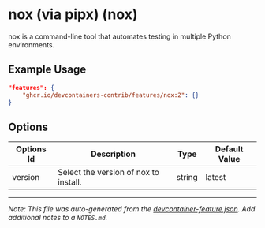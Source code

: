 

# nox (via pipx) (nox)

nox is a command-line tool that automates testing in multiple Python environments.

## Example Usage

```json
"features": {
    "ghcr.io/devcontainers-contrib/features/nox:2": {}
}
```

## Options

| Options Id | Description | Type | Default Value |
|-----|-----|-----|-----|
| version | Select the version of nox to install. | string | latest |



---

_Note: This file was auto-generated from the [devcontainer-feature.json](https://github.com/devcontainers-contrib/features/blob/main/src/nox/devcontainer-feature.json).  Add additional notes to a `NOTES.md`._
